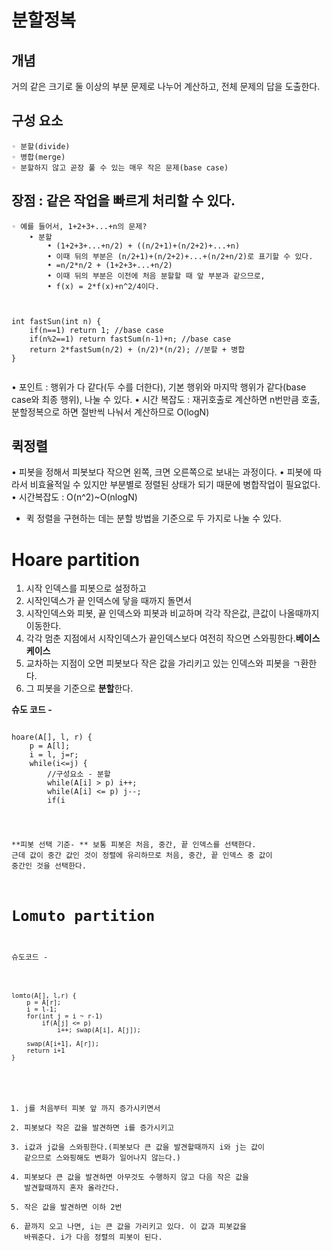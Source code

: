 # 분할정복

## 개념
거의 같은 크기로 둘 이상의 부분 문제로 나누어 계산하고, 전체 문제의 답을 도출한다.

## 구성 요소 
	◦ 분할(divide)
	◦ 병합(merge)
	◦ 분할하지 않고 곧장 풀 수 있는 매우 작은 문제(base case)

## 장점 : 같은 작업을 빠르게 처리할 수 있다.
	◦ 예를 들어서, 1+2+3+...+n의 문제?
		‣ 분할
			• (1+2+3+...+n/2) + ((n/2+1)+(n/2+2)+...+n)
			• 이때 뒤의 부분은 (n/2+1)+(n/2+2)+...+(n/2+n/2)로 표기할 수 있다.
			• =n/2*n/2 + (1+2+3+...+n/2)
			• 이때 뒤의 부분은 이전에 처음 분할할 때 앞 부분과 같으므로,
			• f(x) = 2*f(x)+n^2/4이다.


<pre><code>

int fastSun(int n) {
	if(n==1) return 1; //base case
	if(n%2==1) return fastSum(n-1)+n; //base case
	return 2*fastSum(n/2) + (n/2)*(n/2); //분할 + 병합
}

</code></pre>

• 포인트 : 행위가 다 같다(두 수를 더한다), 기본 행위와 마지막 행위가 같다(base case와 최종 행위), 나눌 수 있다.
• 시간 복잡도 : 재귀호출로 계산하면 n번만큼 호출, 분할정복으로 하면 절반씩 나눠서 계산하므로 O(logN)


## 퀵정렬
• 피봇을 정해서 피봇보다 작으면 왼쪽, 크면 오른쪽으로 보내는 과정이다.
• 피봇에 따라서 비효율적일 수 있지만 부분별로 정렬된 상태가 되기 때문에 병합작업이 필요없다.
• 시간복잡도 : O(n^2)~O(nlogN)
* 퀵 정렬을 구현하는 데는 분할 방법을 기준으로 두 가지로 나눌 수 있다.  
  
# Hoare partition
1. 시작 인덱스를 피봇으로 설정하고
2. 시작인덱스가 끝 인덱스에 닿을 때까지 돌면서
3. 시작인덱스와 피봇, 끝 인덱스와 피봇과 비교하며 각각 작은값, 큰값이 나올때까지 이동한다.
4. 각각 멈춘 지점에서 시작인덱스가 끝인덱스보다 여전히 작으면 스와핑한다.**베이스 케이스**
5. 교차하는 지점이 오면 피봇보다 작은 값을 가리키고 있는 인덱스와 피봇을 ㄱ환한다.
6. 그 피봇을 기준으로 **분할**한다.
  
**슈도 코드 -**
<pre><code>
hoare(A[], l, r) {
	p = A[l];
	i = l, j=r;
	while(i<=j) {
		//구성요소 - 분할
		while(A[i] > p) i++;
		while(A[i] <= p) j--;
		if(i<j) swap(A[i],A[j]); //구성요소 - base case
	}
	
	swap(A[l], A[j]);
	return j;
}
</code></pre>
  
**피봇 선택 기준-  **
보통 피봇은 처음, 중간, 끝 인덱스를 선택한다. 근데 값이 중간 값인 것이 정렬에 유리하므로 처음, 중간, 끝 인덱스 중 값이 중간인 것을 선택한다.
  
# Lomuto partition
  
슈도코드 -
  
<pre><code>
lomto(A[], l,r) {
	p = A[r];
	i = l-1;
	for(int j = i ~ r-1)
		if(A[j] <= p)
			i++; swap(A[i], A[j]);
			
	swap(A[i+1], A[r]);
	return i+1
}
</code></pre>
  
1. j를 처음부터 피봇 앞 까지 증가시키면서  
2. 피봇보다 작은 값을 발견하면 i를 증가시키고  
3. i값과 j값을 스와핑한다.(피봇보다 큰 값을 발견할때까지 i와 j는 값이 같으므로 스와핑해도 변화가 일어나지 않는다.)  
4. 피봇보다 큰 값을 발견하면 아무것도 수행하지 않고 다음 작은 값을 발견할때까지 혼자 올라간다.
5. 작은 값을 발견하면 이하 2번
6. 끝까지 오고 나면, i는 큰 값을 가리키고 있다. 이 값과 피봇값을 바꿔준다. i가 다음 정렬의 피봇이 된다.
